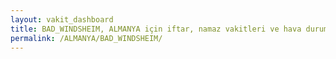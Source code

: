 ```yaml
---
layout: vakit_dashboard
title: BAD_WINDSHEIM, ALMANYA için iftar, namaz vakitleri ve hava durumu - ilçe/eyalet seç
permalink: /ALMANYA/BAD_WINDSHEIM/
---
```


<script type="text/javascript">
  var GLOBAL_COUNTRY = 'ALMANYA';
  var GLOBAL_CITY = 'BAD_WINDSHEIM';
  var GLOBAL_STATE = '';
  var lat = 72;
  var lon = 21;
</script>
